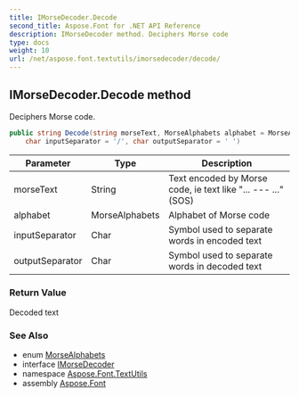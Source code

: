 ```yaml
---
title: IMorseDecoder.Decode
second_title: Aspose.Font for .NET API Reference
description: IMorseDecoder method. Deciphers Morse code
type: docs
weight: 10
url: /net/aspose.font.textutils/imorsedecoder/decode/
---
```

## IMorseDecoder.Decode method

Deciphers Morse code.

```csharp
public string Decode(string morseText, MorseAlphabets alphabet = MorseAlphabets.Latin, 
    char inputSeparator = '/', char outputSeparator = ' ')
```

| Parameter | Type | Description |
| --- | --- | --- |
| morseText | String | Text encoded by Morse code, ie text like "... --- ..."(SOS) |
| alphabet | MorseAlphabets | Alphabet of Morse code |
| inputSeparator | Char | Symbol used to separate words in encoded text |
| outputSeparator | Char | Symbol used to separate words in decoded text |

### Return Value

Decoded text

### See Also

* enum [MorseAlphabets](../../morsealphabets/)
* interface [IMorseDecoder](../)
* namespace [Aspose.Font.TextUtils](../../../aspose.font.textutils/)
* assembly [Aspose.Font](../../../)


